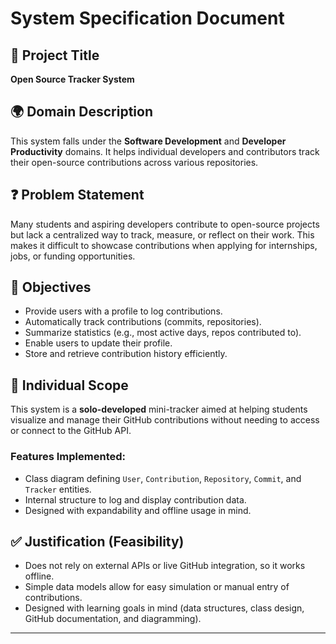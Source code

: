 # System Specification Document

## 📌 Project Title
**Open Source Tracker System**

## 🌍 Domain Description
This system falls under the **Software Development** and **Developer Productivity** domains. It helps individual developers and contributors track their open-source contributions across various repositories.

## ❓ Problem Statement
Many students and aspiring developers contribute to open-source projects but lack a centralized way to track, measure, or reflect on their work. This makes it difficult to showcase contributions when applying for internships, jobs, or funding opportunities.

## 🎯 Objectives
- Provide users with a profile to log contributions.
- Automatically track contributions (commits, repositories).
- Summarize statistics (e.g., most active days, repos contributed to).
- Enable users to update their profile.
- Store and retrieve contribution history efficiently.

## 🧍 Individual Scope
This system is a **solo-developed** mini-tracker aimed at helping students visualize and manage their GitHub contributions without needing to access or connect to the GitHub API.

### Features Implemented:
- Class diagram defining `User`, `Contribution`, `Repository`, `Commit`, and `Tracker` entities.
- Internal structure to log and display contribution data.
- Designed with expandability and offline usage in mind.

## ✅ Justification (Feasibility)
- Does not rely on external APIs or live GitHub integration, so it works offline.
- Simple data models allow for easy simulation or manual entry of contributions.
- Designed with learning goals in mind (data structures, class design, GitHub documentation, and diagramming).

---


